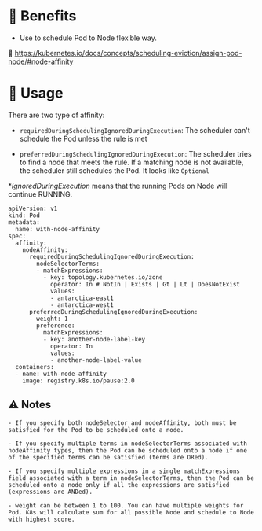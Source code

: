 # 🌈 Benefits

- Use to schedule Pod to Node flexible way.

📗
https://kubernetes.io/docs/concepts/scheduling-eviction/assign-pod-node/#node-affinity

# 💎 Usage

There are two type of affinity:

- `requiredDuringSchedulingIgnoredDuringExecution`: The scheduler can't schedule
  the Pod unless the rule is met

- `preferredDuringSchedulingIgnoredDuringExecution`: The scheduler tries to find
  a node that meets the rule. If a matching node is not available, the scheduler
  still schedules the Pod. It looks like `Optional`

\*_IgnoredDuringExecution_ means that the running Pods on Node will continue
RUNNING.

```
apiVersion: v1
kind: Pod
metadata:
  name: with-node-affinity
spec:
  affinity:
    nodeAffinity:
      requiredDuringSchedulingIgnoredDuringExecution:
        nodeSelectorTerms:
        - matchExpressions:
          - key: topology.kubernetes.io/zone
            operator: In # NotIn | Exists | Gt | Lt | DoesNotExist
            values:
            - antarctica-east1
            - antarctica-west1
      preferredDuringSchedulingIgnoredDuringExecution:
      - weight: 1
        preference:
          matchExpressions:
          - key: another-node-label-key
            operator: In
            values:
            - another-node-label-value
  containers:
  - name: with-node-affinity
    image: registry.k8s.io/pause:2.0
```

## ⚠️ Notes

```
- If you specify both nodeSelector and nodeAffinity, both must be satisfied for the Pod to be scheduled onto a node.

- If you specify multiple terms in nodeSelectorTerms associated with nodeAffinity types, then the Pod can be scheduled onto a node if one of the specified terms can be satisfied (terms are ORed).

- If you specify multiple expressions in a single matchExpressions field associated with a term in nodeSelectorTerms, then the Pod can be scheduled onto a node only if all the expressions are satisfied (expressions are ANDed).

- weight can be between 1 to 100. You can have multiple weights for Pod. K8s will calculate sum for all possible Node and schedule to Node with highest score.
```
